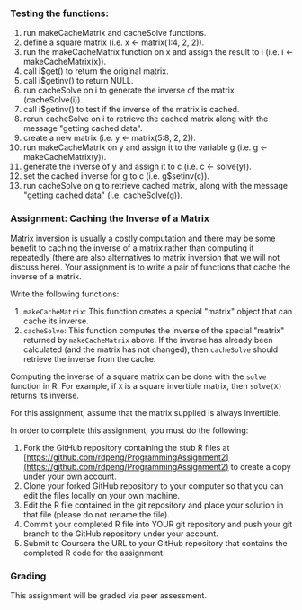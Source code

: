 ### Testing the functions:
1.  run makeCacheMatrix and cacheSolve functions.
2.  define a square matrix (i.e. x <- matrix(1:4, 2, 2)).
3.  run the makeCacheMatrix function on x and assign the result to i (i.e. i <- makeCacheMatrix(x)).
4.  call i$get() to return the original matrix.
5.  call i$getinv() to return NULL.
6.  run cacheSolve on i to generate the inverse of the matrix (cacheSolve(i)).
7.  call i$getinv() to test if the inverse of the matrix is cached.
8.  rerun cacheSolve on i to retrieve the cached matrix along with the message "getting cached data".
9.  create a new matrix (i.e. y <- matrix(5:8, 2, 2)).
10.  run makeCacheMatrix on y and assign it to the variable g (i.e. g <- makeCacheMatrix(y)).
11.  generate the inverse of y and assign it to c (i.e. c <- solve(y)).
12.  set the cached inverse for g to c (i.e. g$setinv(c)).
13.  run cacheSolve on g to retrieve cached matrix, along with the message "getting cached data" (i.e. cacheSolve(g)).

### Assignment: Caching the Inverse of a Matrix

Matrix inversion is usually a costly computation and there may be some
benefit to caching the inverse of a matrix rather than computing it
repeatedly (there are also alternatives to matrix inversion that we will
not discuss here). Your assignment is to write a pair of functions that
cache the inverse of a matrix.

Write the following functions:

1.  `makeCacheMatrix`: This function creates a special "matrix" object
    that can cache its inverse.
2.  `cacheSolve`: This function computes the inverse of the special
    "matrix" returned by `makeCacheMatrix` above. If the inverse has
    already been calculated (and the matrix has not changed), then
    `cacheSolve` should retrieve the inverse from the cache.

Computing the inverse of a square matrix can be done with the `solve`
function in R. For example, if `X` is a square invertible matrix, then
`solve(X)` returns its inverse.

For this assignment, assume that the matrix supplied is always
invertible.

In order to complete this assignment, you must do the following:

1.  Fork the GitHub repository containing the stub R files at
    [https://github.com/rdpeng/ProgrammingAssignment2](https://github.com/rdpeng/ProgrammingAssignment2)
    to create a copy under your own account.
2.  Clone your forked GitHub repository to your computer so that you can
    edit the files locally on your own machine.
3.  Edit the R file contained in the git repository and place your
    solution in that file (please do not rename the file).
4.  Commit your completed R file into YOUR git repository and push your
    git branch to the GitHub repository under your account.
5.  Submit to Coursera the URL to your GitHub repository that contains
    the completed R code for the assignment.

### Grading

This assignment will be graded via peer assessment.
